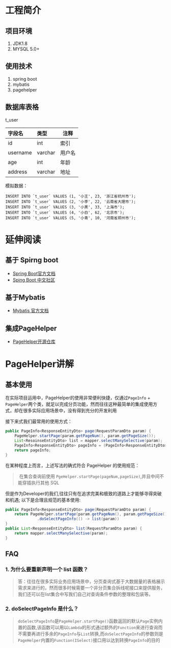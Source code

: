 # 工程简介
## 项目环境
1. JDK1.8
2. MYSQL 5.0+
## 使用技术
1. spring boot
2. mybatis
3. pagehelper
## 数据库表格

t_user 

| 字段名   | 类型    | 注释   |
| :------- | :------ | ------ |
| id       | int     | 索引   |
| username | varchar | 用户名 |
| age      | int     | 年龄   |
| address  | varchar | 地址   |

模拟数据：

```mysql
INSERT INTO `t_user` VALUES (1, '小王', 23, '浙江省杭州市');
INSERT INTO `t_user` VALUES (2, '小李', 22, '云南省大理市');
INSERT INTO `t_user` VALUES (3, '小黑', 33, '上海市');
INSERT INTO `t_user` VALUES (4, '小白', 62, '北京市');
INSERT INTO `t_user` VALUES (5, '小青', 10, '河南省郑州市');
```



# 延伸阅读
## 基于 Spirng boot
- [Spring Boot官方文档](https://spring.io/projects/spring-boot)
- [Sping Boot 中文社区](https://springboot.io)
## 基于Mybatis
- [Mybatis 官方文档](https://mybatis.org/mybatis-3/zh/index.html)
## 集成PageHelper
- [PageHelper开源仓库](https://github.com/pagehelper/Mybatis-PageHelper)
# PageHelper讲解
## 基本使用
在实际项目运用中，PageHelper的使用非常便利快捷，仅通过`PageInfo` + `PageHelper`两个类，就足以完成分页功能，然而往往这种最简单的集成使用方式，却在很多实际应用场景中，没有得到充分的开发利用

接下来式我们最常用的使用方式：

```java
public PageInfo<ResponseEntityDto> page(RequestParamDto param) {
	PageHelper.startPage(param.getPageNum(), param.getPageSize());
	List<ResoinseEntityDto> list = mapper.selectManySelective(param);
	PageInfo<ResponseEntityDto> pageInfo = (PageInfo<ResponseEntityDto>)list;
	return pageInfo;
}
```
在某种程度上而言，上述写法的确式符合 PageHelper 的使用规范：

> ​	在集合查询前使用 `PgeHelper.startPage(pageNum,pageSize)`,并且中间不能穿插执行其他 SQL

但是作为Developer的我们,往往只有在追求完美和极致的道路上才能够寻得突破和机遇; 以下是合理且规范的基本使用:
```java
public PageInfo<ResponseEntityDto> page(RequestParamDto param) {
	return PageHelper.startPage(param.getPageNum(), param.getPageSize())
			  .doSelectPageInfo(() -> list(param))
}
public List<ResponseEntityDto> list(RequestParamDto param) {
	return mapper.selectManySelective(param);
}
```
## FAQ
### 1. 为什么要重新声明一个 list 函数？
>  答：往往在很多实际业务应用场景中，分页查询式基于大数据量的表格展示需求来进行的，然而很多时候需要一个非分页集合拆线呢接口来提供服务，我们还可以在list集合中写我们自己对查询条件参数的整理和包装等。
### 2. doSelectPageInfo 是什么？
> `doSelectPageInfo`是`PageHelper.startPage()`函数返回的默认`Page`实例内置的函数,该函数可以用以`Lambda`的形式通过额外的`Function`来进行查询而不需要再进行多余的`PageInfo`与`List`转换,而`doSelectPageInfo`的参数则是`PageHelper`内置的`Function(ISelect)`接口用以达到转换`PageInfo`的目的
